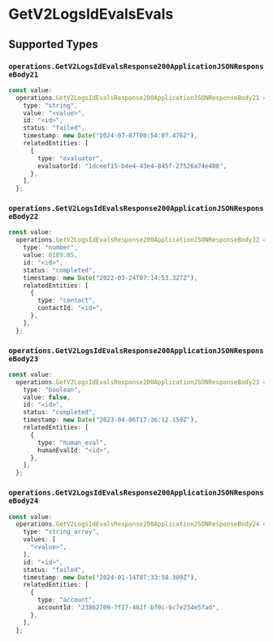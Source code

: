 # GetV2LogsIdEvalsEvals


## Supported Types

### `operations.GetV2LogsIdEvalsResponse200ApplicationJSONResponseBody21`

```typescript
const value:
  operations.GetV2LogsIdEvalsResponse200ApplicationJSONResponseBody21 = {
    type: "string",
    value: "<value>",
    id: "<id>",
    status: "failed",
    timestamp: new Date("2024-07-07T00:54:07.476Z"),
    relatedEntities: [
      {
        type: "evaluator",
        evaluatorId: "1dceef15-b4e4-43e4-845f-27526a74e408",
      },
    ],
  };
```

### `operations.GetV2LogsIdEvalsResponse200ApplicationJSONResponseBody22`

```typescript
const value:
  operations.GetV2LogsIdEvalsResponse200ApplicationJSONResponseBody22 = {
    type: "number",
    value: 8189.85,
    id: "<id>",
    status: "completed",
    timestamp: new Date("2022-03-24T07:14:53.327Z"),
    relatedEntities: [
      {
        type: "contact",
        contactId: "<id>",
      },
    ],
  };
```

### `operations.GetV2LogsIdEvalsResponse200ApplicationJSONResponseBody23`

```typescript
const value:
  operations.GetV2LogsIdEvalsResponse200ApplicationJSONResponseBody23 = {
    type: "boolean",
    value: false,
    id: "<id>",
    status: "completed",
    timestamp: new Date("2023-04-06T17:36:12.159Z"),
    relatedEntities: [
      {
        type: "human_eval",
        humanEvalId: "<id>",
      },
    ],
  };
```

### `operations.GetV2LogsIdEvalsResponse200ApplicationJSONResponseBody24`

```typescript
const value:
  operations.GetV2LogsIdEvalsResponse200ApplicationJSONResponseBody24 = {
    type: "string_array",
    values: [
      "<value>",
    ],
    id: "<id>",
    status: "failed",
    timestamp: new Date("2024-01-14T07:33:58.309Z"),
    relatedEntities: [
      {
        type: "account",
        accountId: "23862709-7f27-402f-bf0c-6c7e234e5fad",
      },
    ],
  };
```

